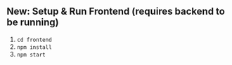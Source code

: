 ## New: Setup & Run Frontend (requires backend to be running)

1. `cd frontend`
2. `npm install`
3. `npm start`
